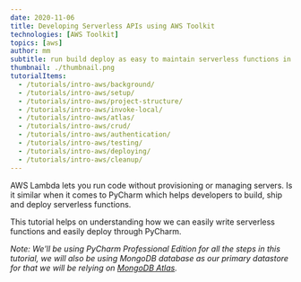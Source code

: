 ```yaml
---
date: 2020-11-06
title: Developing Serverless APIs using AWS Toolkit
technologies: [AWS Toolkit]
topics: [aws]
author: mm
subtitle: run build deploy as easy to maintain serverless functions in PyCharm
thumbnail: ./thumbnail.png
tutorialItems:
  - /tutorials/intro-aws/background/
  - /tutorials/intro-aws/setup/
  - /tutorials/intro-aws/project-structure/
  - /tutorials/intro-aws/invoke-local/
  - /tutorials/intro-aws/atlas/
  - /tutorials/intro-aws/crud/
  - /tutorials/intro-aws/authentication/
  - /tutorials/intro-aws/testing/
  - /tutorials/intro-aws/deploying/
  - /tutorials/intro-aws/cleanup/
---
```


AWS Lambda lets you run code without provisioning or managing servers.
 Is it similar when it comes to PyCharm which helps developers to build, ship and 
 deploy serverless functions.

This  tutorial helps on understanding how we can easily
 write serverless functions and easily deploy through PyCharm.


*Note: We'll be using PyCharm Professional Edition for all the steps in this tutorial, 
we will also be using MongoDB database as our primary datastore for that we will be
relying on [MongoDB Atlas](https://www.mongodb.com/cloud/atlas).*

